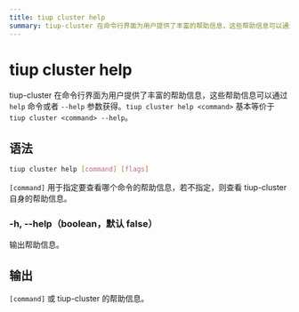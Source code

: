 ```yaml
---
title: tiup cluster help
summary: tiup-cluster 在命令行界面为用户提供了丰富的帮助信息，这些帮助信息可以通过 `help` 命令或者 `--help` 参数获得。`tiup cluster help <command>` 基本等价于 `tiup cluster <command> --help`。
---
```


# tiup cluster help

tiup-cluster 在命令行界面为用户提供了丰富的帮助信息，这些帮助信息可以通过 `help` 命令或者 `--help` 参数获得。`tiup cluster help <command>` 基本等价于 `tiup cluster <command> --help`。

## 语法

```sh
tiup cluster help [command] [flags]
```

`[command]` 用于指定要查看哪个命令的帮助信息，若不指定，则查看 tiup-cluster 自身的帮助信息。

### -h, --help（boolean，默认 false）

输出帮助信息。

## 输出

`[command]` 或 tiup-cluster 的帮助信息。
